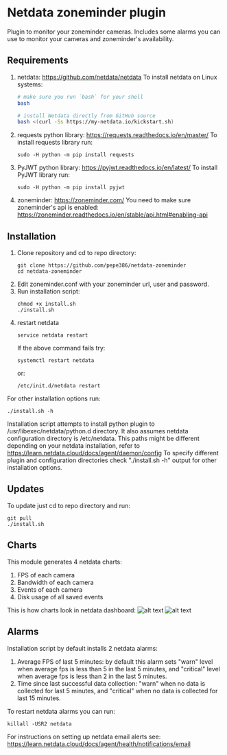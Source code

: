 # Netdata zoneminder plugin
Plugin to monitor your zoneminder cameras. Includes some alarms you can use to monitor your cameras and zoneminder's availability. 


## Requirements 
1. netdata: https://github.com/netdata/netdata 
    To install netdata on Linux systems:
    ```sh
    # make sure you run `bash` for your shell
    bash

    # install Netdata directly from GitHub source
    bash <(curl -Ss https://my-netdata.io/kickstart.sh)
    ```
1. requests python library: https://requests.readthedocs.io/en/master/
    To install requests library run:
    ```
    sudo -H python -m pip install requests
    ```
1. PyJWT python library: https://pyjwt.readthedocs.io/en/latest/
    To install PyJWT library run:
    ```
    sudo -H python -m pip install pyjwt
    ```
1. zoneminder: https://zoneminder.com/
    You need to make sure zoneminder's api is enabled: https://zoneminder.readthedocs.io/en/stable/api.html#enabling-api

## Installation
1. Clone repository and cd to repo directory:
    ```
    git clone https://github.com/pepe386/netdata-zoneminder
    cd netdata-zoneminder
    ```
1. Edit zoneminder.conf with your zoneminder url, user and password.
1. Run installation script:
    ```
    chmod +x install.sh
    ./install.sh
    ```
1. restart netdata
    ```
    service netdata restart
    ```
    If the above command fails try:
    ```
    systemctl restart netdata
    ```
    or:
    ```
    /etc/init.d/netdata restart
    ```

For other installation options run:
```
./install.sh -h
```
Installation script attempts to install python plugin to /usr/libexec/netdata/python.d directory. It also assumes netdata configuration directory is /etc/netdata. This paths might be different depending on your netdata installation, refer to https://learn.netdata.cloud/docs/agent/daemon/config
To specify different plugin and configuration directories check "./install.sh -h" output for other installation options. 

## Updates
To update just cd to repo directory and run:
```
git pull
./install.sh
```

## Charts
This module generates 4 netdata charts:
1. FPS of each camera 
1. Bandwidth of each camera
1. Events of each camera
1. Disk usage of all saved events 

This is how charts look in netdata dashboard:
![alt text](https://raw.githubusercontent.com/pepe386/netdata-zoneminder/master/pictures/zm_netdata_1.png)
![alt text](https://raw.githubusercontent.com/pepe386/netdata-zoneminder/master/pictures/zm_netdata_2.png)

## Alarms
Installation script by default installs 2 netdata alarms:
1. Average FPS of last 5 minutes: by default this alarm sets "warn" level when average fps is less than 5 in the last 5 minutes, and "critical" level when average fps is less than 2 in the last 5 minutes. 
1. Time since last successful data collection: "warn" when no data is collected for last 5 minutes, and "critical" when no data is collected for last 15 minutes. 

To restart netdata alarms you can run:
```
killall -USR2 netdata
```

For instructions on setting up netdata email alerts see: https://learn.netdata.cloud/docs/agent/health/notifications/email